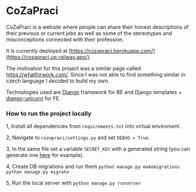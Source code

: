 # CoZaPraci

CoZaPraci is a website where people can share their honest descriptions of their previous or current jobs as well as some of the stereotypes and misconceptions 
connected with their profession.

It is currently deployed at [https://cozapraci.herokuapp.com/](https://cozapraci.up.railway.app/).

The motivation for this project was a similar page called https://whatforwork.com/. Since I was not able to find something similar in czech language I decided 
to build my own. 

Technologies used are [Django](https://www.djangoproject.com/) framework for BE and Django templates + [django-unicorn](https://www.django-unicorn.com/) for FE. 

###  How to run the project locally 

1, Install all dependencies from `requirements.txt` into virtual enviroment.

2, Navigate to `cozapraci/settings.py` and set `DEBUG = True`.

3, In the same file set a variable `SECRET_KEY` with a generated string (you can generate one [here](https://django-secret-key-generator.netlify.app/) for example).

4, Create DB migrations and run them `python manage.py makemigrations` `python manage.py migrate`

5, Run the local server with `python manage.py runserver`
